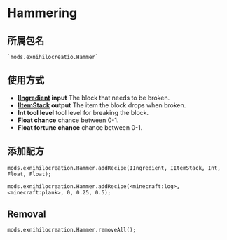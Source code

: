 # Hammering

## 所属包名
```zenscirpt
`mods.exnihilocreatio.Hammer`
```

## 使用方式

- **[IIngredient](/Vanilla/Variable_Types/IIngredient/) input** The block that needs to be broken.
- **[IItemStack](/Vanilla/Items/IItemStack/) output** The item the block drops when broken.
- **Int tool level** tool level for breaking the block.
- **Float chance** chance between 0-1.
- **Float fortune chance** chance between 0-1.

## 添加配方

```zenscript
mods.exnihilocreation.Hammer.addRecipe(IIngredient, IItemStack, Int, Float, Float);

mods.exnihilocreation.Hammer.addRecipe(<minecraft:log>, <minecraft:plank>, 0, 0.25, 0.5);
```

## Removal

```zenscript
mods.exnihilocreation.Hammer.removeAll();
```